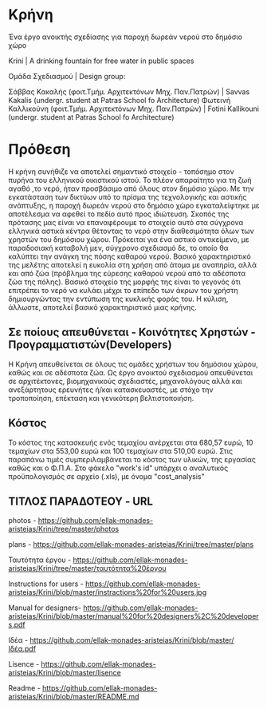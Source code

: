 # Κρήνη 
Ένα έργο ανοικτής σχεδίασης για παροχή δωρεάν νερού στο δημόσιο χώρο

Krini |  A drinking fountain for free water in public spaces 
  
Ομάδα Σχεδιασμού | Design group:
  
Σάββας Κακαλής (φοιτ.Τμήμ. Αρχιτεκτόνων Mηχ. Παν.Πατρών) | Savvas Kakalis (undergr. student at Patras School fo Architecture)
Φωτεινή Καλλικούνη (φοιτ.Τμήμ. Αρχιτεκτόνων Μηχ. Παν.Πατρών) | Fotini Kallikouni (undergr. student at Patras School fo Architecture)
  
# Πρόθεση
Η κρήνη συνήθιζε να αποτελεί σημαντικό στοιχείο  - τοπόσημο στον πυρήνα του ελληνικού οικιστικού ιστού. Το πλέον απαραίτητο για τη ζωή αγαθό ,το νερό, ήταν προσβάσιμο από όλους στον δημόσιο χώρο. Με την εγκατάσταση των δικτύων υπό το πρίσμα της τεχνολογικής και αστικής ανάπτυξης, η παροχή δωρεάν νερού στο δημόσιο χώρο εγκαταλείφτηκε με αποτέλεσμα να αφεθεί το πεδίο αυτό προς ιδιώτευση.  Σκοπός της πρότασης μας είναι να επαναφέρουμε το στοιχείο αυτό στα σύγχρονα ελληνικά αστικά κέντρα θέτοντας το νερό στην διαθεσιμότητα όλων των χρηστών του δημόσιου χώρου. 
  Πρόκειται για ένα αστικό αντικείμενο, με παραδοσιακή καταβολή μεν, σύγχρονο σχεδιασμό δε, το οποίο θα καλύπτει την ανάγκη της πόσης καθαρού νερού. Βασικό χαρακτηριστικό της μελέτης αποτελεί η ευκολία στη χρήση από άτομα με αναπηρία, αλλά και από ζώα (πρόβλημα της εύρεσης καθαρού νερού από τα αδέσποτα ζώα της πόλης).  Βασικό στοιχείο της μορφής της είναι το γεγονός ότι επιτρέπει το νερό να κυλάει μέχρι το επίπεδο των άκρων του χρήστη δημιουργώντας την εντύπωση της κυκλικής φοράς του. Η κύλιση, άλλωστε, αποτελεί βασικό χαρακτηριστικό μιας κρήνης.
  
## Σε ποίους απευθύνεται - Κοινότητες Χρηστών - Προγραμματιστών(Developers) ##
Η Κρήνη απευθείνεται σε όλους τις ομάδες χρήστων του δημόσιου χώρου, καθώς και σε αδέσποτα ζώα.
Ως έργο ανοικτού σχεδιασμού απευθύνεται σε αρχιτέκτονες, βιομηχανικούς σχεδιαστές, μηχανολόγους αλλά και ανεξάρτητους ερευνήτες ή/και κατασκευαστές, με στόχο την τροποποίηση, επέκταση και γενικότερη βελτιστοποιήση.

## Κόστος ##
Το κόστος της κατασκευής ενός τεμαχίου ανέρχεται στα 680,57 ευρώ, 10 τεμαχίων στα 553,00 ευρώ και 100 τεμαχίων στα 510,00 ευρώ.
Στις παραπάνω τιμές συμπεριλαμβάνεται το κόστος των υλικών, της εργασίας καθώς και ο Φ.Π.Α.
Στο φάκελο "work's id" υπάρχει ο αναλυτικός προϋπολογισμός σε αρχείο (.xls), με όνομα "cost_analysis"

## ΤΙΤΛΟΣ ΠΑΡΑΔΟΤΕΟΥ -	URL ##

photos -	https://github.com/ellak-monades-aristeias/Krini/tree/master/photos

plans	- https://github.com/ellak-monades-aristeias/Krini/tree/master/plans

Ταυτότητα έργου - 	https://github.com/ellak-monades-aristeias/Krini/tree/master/ταυτότητα%20έργου

Instructions for users -  	https://github.com/ellak-monades-aristeias/Krini/blob/master/instractions%20for%20users.jpg

Manual for designers- https://github.com/ellak-monades-aristeias/Krini/blob/master/manual%20for%20designers%2C%20developers.pdf

Ιδέα  - 	https://github.com/ellak-monades-aristeias/Krini/blob/master/Ιδέα.pdf

Lisence - 	https://github.com/ellak-monades-aristeias/Krini/blob/master/lisence

Readme - 	https://github.com/ellak-monades-aristeias/Krini/blob/master/README.md




